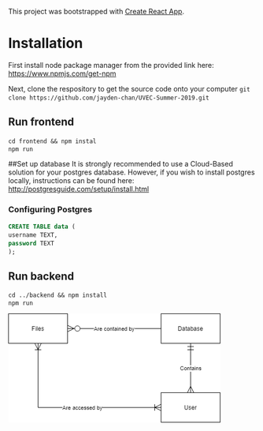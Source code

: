 This project was bootstrapped with [Create React App](https://github.com/facebook/create-react-app).

# Installation
First install node package manager from the provided link here: https://www.npmjs.com/get-npm

Next, clone the respository to get the source code onto your computer 
`git clone https://github.com/jayden-chan/UVEC-Summer-2019.git`

## Run frontend
```
cd frontend && npm instal
npm run
```
##Set up database
It is strongly recommended to use a Cloud-Based solution for your postgres database. However, if you wish to install postgres locally, instructions can be found here: http://postgresguide.com/setup/install.html

### Configuring Postgres

```sql
CREATE TABLE data (
username TEXT,
password TEXT
);
```

## Run backend
```
cd ../backend && npm install
npm run
```

![ER Diagram](https://github.com/jayden-chan/UVEC-Summer-2019/blob/master/ERDiagram.png)
